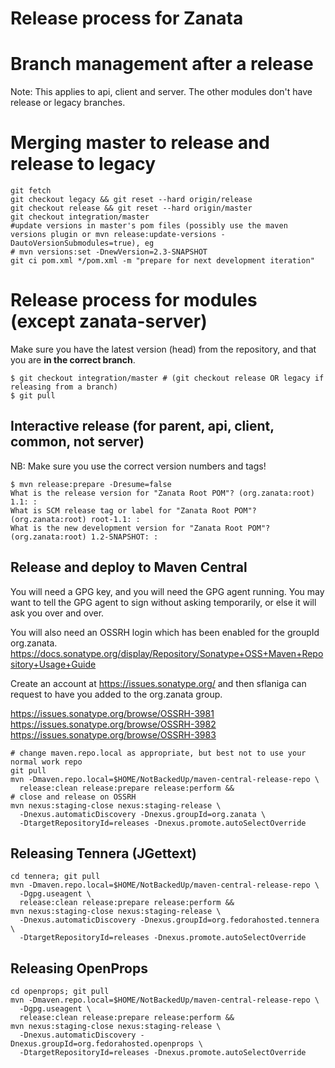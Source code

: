 # Release process for Zanata

# Branch management after a release

Note: This applies to api, client and server.  The other modules don't have release or legacy branches.

# Merging master to release and release to legacy
    git fetch
    git checkout legacy && git reset --hard origin/release
    git checkout release && git reset --hard origin/master
    git checkout integration/master
    #update versions in master's pom files (possibly use the maven versions plugin or mvn release:update-versions -DautoVersionSubmodules=true), eg
    # mvn versions:set -DnewVersion=2.3-SNAPSHOT
    git ci pom.xml */pom.xml -m "prepare for next development iteration"

# Release process for modules (except zanata-server)

Make sure you have the latest version (head) from the repository, and that you are **in the correct branch**.  

    $ git checkout integration/master # (git checkout release OR legacy if releasing from a branch)
    $ git pull

## Interactive release (for parent, api, client, common, not server)

NB: Make sure you use the correct version numbers and tags!

    $ mvn release:prepare -Dresume=false
    What is the release version for "Zanata Root POM"? (org.zanata:root) 1.1: : 
    What is SCM release tag or label for "Zanata Root POM"? (org.zanata:root) root-1.1: : 
    What is the new development version for "Zanata Root POM"? (org.zanata:root) 1.2-SNAPSHOT: : 


## Release and deploy to Maven Central ##

You will need a GPG key, and you will need the GPG agent running.  You may want to tell the GPG agent to sign without asking temporarily, or else it will ask you over and over.  

You will also need an OSSRH login which has been enabled for the groupId org.zanata.   https://docs.sonatype.org/display/Repository/Sonatype+OSS+Maven+Repository+Usage+Guide

Create an account at https://issues.sonatype.org/ and then sflaniga can request to have you added to the org.zanata group.

https://issues.sonatype.org/browse/OSSRH-3981
https://issues.sonatype.org/browse/OSSRH-3982
https://issues.sonatype.org/browse/OSSRH-3983


    # change maven.repo.local as appropriate, but best not to use your normal work repo 
    git pull
    mvn -Dmaven.repo.local=$HOME/NotBackedUp/maven-central-release-repo \
      release:clean release:prepare release:perform &&
    # close and release on OSSRH
    mvn nexus:staging-close nexus:staging-release \
      -Dnexus.automaticDiscovery -Dnexus.groupId=org.zanata \
      -DtargetRepositoryId=releases -Dnexus.promote.autoSelectOverride

## Releasing Tennera (JGettext) ##
    cd tennera; git pull
    mvn -Dmaven.repo.local=$HOME/NotBackedUp/maven-central-release-repo \
      -Dgpg.useagent \
      release:clean release:prepare release:perform &&
    mvn nexus:staging-close nexus:staging-release \
      -Dnexus.automaticDiscovery -Dnexus.groupId=org.fedorahosted.tennera \
      -DtargetRepositoryId=releases -Dnexus.promote.autoSelectOverride

## Releasing OpenProps ##
    cd openprops; git pull
    mvn -Dmaven.repo.local=$HOME/NotBackedUp/maven-central-release-repo \
      -Dgpg.useagent \
      release:clean release:prepare release:perform &&
    mvn nexus:staging-close nexus:staging-release \
      -Dnexus.automaticDiscovery -Dnexus.groupId=org.fedorahosted.openprops \
      -DtargetRepositoryId=releases -Dnexus.promote.autoSelectOverride